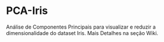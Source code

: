 # PCA-Iris
Análise de Componentes Principais para visualizar e reduzir a dimensionalidade do dataset Iris. Mais Detalhes na seção Wiki.



